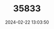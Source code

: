 ---
title: "35833"
category: "Pouteria cubensis"
draft: false
date: 2024-02-22 13:03:50
languages:
  Spanish; Castilian: ["guayabilla de la maestra", "Guayabilla de la Maestra"]
---